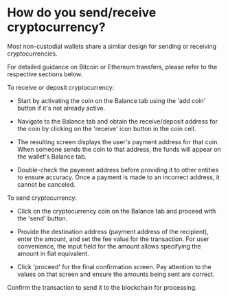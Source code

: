 # How do you send/receive cryptocurrency?

Most non-custodial wallets share a similar design for sending or receiving cryptocurrencies. 

For detailed guidance on Bitcoin or Ethereum transfers, please refer to the respective sections below. 
  
To receive or deposit cryptocurrency: 

- Start by activating the coin on the Balance tab using the 'add coin' button if it's not already active. 

- Navigate to the Balance tab and obtain the receive/deposit address for the coin by clicking on the 'receive' icon button in the coin cell. 

- The resulting screen displays the user's payment address for that coin. When someone sends the coin to that address, the funds will appear on the wallet's Balance tab. 

- Double-check the payment address before providing it to other entities to ensure accuracy. Once a payment is made to an incorrect address, it cannot be canceled. 

To send cryptocurrency: 

- Click on the cryptocurrency coin on the Balance tab and proceed with the 'send' button. 

- Provide the destination address (payment address of the recipient), enter the amount, and set the fee value for the transaction. For user convenience, the input field for the amount allows specifying the amount in fiat equivalent. 

- Click 'proceed' for the final confirmation screen. Pay attention to the values on that screen and ensure the amounts being sent are correct. 

Confirm the transaction to send it to the blockchain for processing. 


